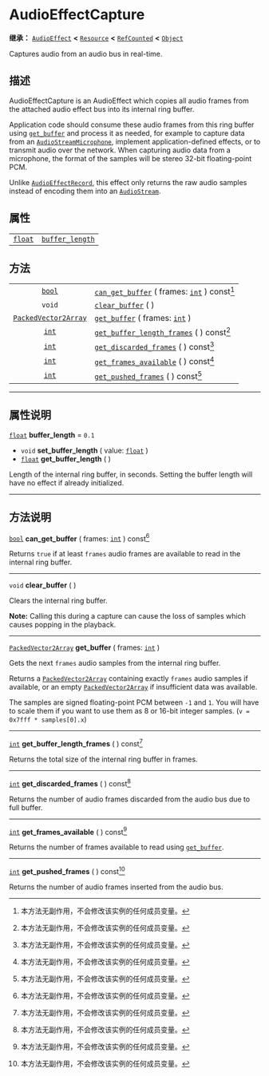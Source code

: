 <!-- ⚠ 请勿编辑本文件 ⚠ -->
<!-- 本文档使用脚本从 WeDot 引擎源码仓库生成。 -->
<!-- 生成脚本：https://github.com/WeDot-Engine/WeDot/tree/4.3/doc/tools/make_md.py； -->
<!-- 原文件：https://github.com/WeDot-Engine/WeDot/tree/4.3/doc/classes/AudioEffectCapture.xml。 -->

<div id="_class_audioeffectcapture"></div>

# AudioEffectCapture

**继承：** [`AudioEffect`](class_audioeffect.md) **<** [`Resource`](class_resource.md) **<** [`RefCounted`](class_refcounted.md) **<** [`Object`](class_object.md)

Captures audio from an audio bus in real-time.

## 描述

AudioEffectCapture is an AudioEffect which copies all audio frames from the attached audio effect bus into its internal ring buffer.

Application code should consume these audio frames from this ring buffer using [`get_buffer`](#class_audioeffectcapture_method_get_buffer) and process it as needed, for example to capture data from an [`AudioStreamMicrophone`](class_audiostreammicrophone.md), implement application-defined effects, or to transmit audio over the network. When capturing audio data from a microphone, the format of the samples will be stereo 32-bit floating-point PCM.

Unlike [`AudioEffectRecord`](class_audioeffectrecord.md), this effect only returns the raw audio samples instead of encoding them into an [`AudioStream`](class_audiostream.md).

## 属性

|||
|:-:|:--|
| [`float`](class_float.md) | [`buffer_length`](#class_audioeffectcapture_property_buffer_length) | ``0.1`` |

## 方法

|||
|:-:|:--|
| [`bool`](class_bool.md)                             | [`can_get_buffer`](class_audioeffectcapturemd#class_audioeffectcapture_method_can_get_buffer) ( frames: [`int`](class_int.md) ) const[^const] |
| `void`                                              | [`clear_buffer`](class_audioeffectcapturemd#class_audioeffectcapture_method_clear_buffer) ( )                                                 |
| [`PackedVector2Array`](class_packedvector2array.md) | [`get_buffer`](class_audioeffectcapturemd#class_audioeffectcapture_method_get_buffer) ( frames: [`int`](class_int.md) )                       |
| [`int`](class_int.md)                               | [`get_buffer_length_frames`](class_audioeffectcapturemd#class_audioeffectcapture_method_get_buffer_length_frames) ( ) const[^const]           |
| [`int`](class_int.md)                               | [`get_discarded_frames`](class_audioeffectcapturemd#class_audioeffectcapture_method_get_discarded_frames) ( ) const[^const]                   |
| [`int`](class_int.md)                               | [`get_frames_available`](class_audioeffectcapturemd#class_audioeffectcapture_method_get_frames_available) ( ) const[^const]                   |
| [`int`](class_int.md)                               | [`get_pushed_frames`](class_audioeffectcapturemd#class_audioeffectcapture_method_get_pushed_frames) ( ) const[^const]                         |

<!-- rst-class:: classref-section-separator -->

---

## 属性说明

<div id="_class_audioeffectcapture_property_buffer_length"></div>

[`float`](class_float.md) **buffer_length** = ``0.1`` <div id="class_audioeffectcapture_property_buffer_length"></div>

- `void` **set_buffer_length** ( value: [`float`](class_float.md) )
- [`float`](class_float.md) **get_buffer_length** ( )

Length of the internal ring buffer, in seconds. Setting the buffer length will have no effect if already initialized.

<!-- rst-class:: classref-section-separator -->

---

## 方法说明

<div id="_class_audioeffectcapture_method_can_get_buffer"></div>

[`bool`](class_bool.md) **can_get_buffer** ( frames: [`int`](class_int.md) ) const[^const]<div id="class_audioeffectcapture_method_can_get_buffer"></div>

Returns `true` if at least `frames` audio frames are available to read in the internal ring buffer.

<!-- rst-class:: classref-item-separator -->

---

<div id="_class_audioeffectcapture_method_clear_buffer"></div>

`void` **clear_buffer** ( )<div id="class_audioeffectcapture_method_clear_buffer"></div>

Clears the internal ring buffer.

 **Note:** Calling this during a capture can cause the loss of samples which causes popping in the playback.

<!-- rst-class:: classref-item-separator -->

---

<div id="_class_audioeffectcapture_method_get_buffer"></div>

[`PackedVector2Array`](class_packedvector2array.md) **get_buffer** ( frames: [`int`](class_int.md) )<div id="class_audioeffectcapture_method_get_buffer"></div>

Gets the next `frames` audio samples from the internal ring buffer.

Returns a [`PackedVector2Array`](class_packedvector2array.md) containing exactly `frames` audio samples if available, or an empty [`PackedVector2Array`](class_packedvector2array.md) if insufficient data was available.

The samples are signed floating-point PCM between `-1` and `1`. You will have to scale them if you want to use them as 8 or 16-bit integer samples. (`v = 0x7fff * samples[0].x`)

<!-- rst-class:: classref-item-separator -->

---

<div id="_class_audioeffectcapture_method_get_buffer_length_frames"></div>

[`int`](class_int.md) **get_buffer_length_frames** ( ) const[^const]<div id="class_audioeffectcapture_method_get_buffer_length_frames"></div>

Returns the total size of the internal ring buffer in frames.

<!-- rst-class:: classref-item-separator -->

---

<div id="_class_audioeffectcapture_method_get_discarded_frames"></div>

[`int`](class_int.md) **get_discarded_frames** ( ) const[^const]<div id="class_audioeffectcapture_method_get_discarded_frames"></div>

Returns the number of audio frames discarded from the audio bus due to full buffer.

<!-- rst-class:: classref-item-separator -->

---

<div id="_class_audioeffectcapture_method_get_frames_available"></div>

[`int`](class_int.md) **get_frames_available** ( ) const[^const]<div id="class_audioeffectcapture_method_get_frames_available"></div>

Returns the number of frames available to read using [`get_buffer`](#class_audioeffectcapture_method_get_buffer).

<!-- rst-class:: classref-item-separator -->

---

<div id="_class_audioeffectcapture_method_get_pushed_frames"></div>

[`int`](class_int.md) **get_pushed_frames** ( ) const[^const]<div id="class_audioeffectcapture_method_get_pushed_frames"></div>

Returns the number of audio frames inserted from the audio bus.

[^virtual]: 本方法通常需要用户覆盖才能生效。
[^const]: 本方法无副作用，不会修改该实例的任何成员变量。
[^vararg]: 本方法除了能接受在此处描述的参数外，还能够继续接受任意数量的参数。
[^constructor]: 本方法用于构造某个类型。
[^static]: 调用本方法无需实例，可直接使用类名进行调用。
[^operator]: 本方法描述的是使用本类型作为左操作数的有效运算符。
[^bitfield]: 这个值是由下列位标志构成位掩码的整数。
[^void]: 无返回值。
